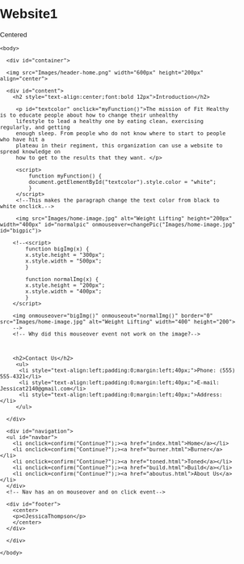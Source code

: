 # Website1
Centered
<!DOCTYPE html>
 <html>
    <head>
	 <meta charset="utf-8"/>
	 <title> Fit Healthy </title>
	 <style type="text/css">
	 body {
     background-image: url(#6F9ED0);
	 font-family: verdana, Arial, sans-serif;
	 font-size: small;
	 margin: 0;
	 padding: 0;
	 }
	
#container {
     background: #96999c;
	 text-align: center;
     width: 768px;
	 margin: auto;
	 border-right: 1px solid #000000;
	 border-left: 1px solid #000000;
	 border-top: 1px solid #000000;
	 border-bottom: 1px solid #000000;
	 padding: 0;
	 }
	 
ul {
	list-style-type: none;
     margin: 0;
     padding: 0;
	 text-decoration: none;
}
	 
 #content {
     height: 580px;
	 width: 400px;
	 background: #787a7d;
	 margin: 0;
	 padding: 10px 38px 10px 20px;
	 width: 508px;
	 float: left;
	 border-right: 2px solid #000000;
	 border-top: 2px solid #000000;
	 }
	 
 #navigation {
     height: 550px;
	 width: 150px;
     background: #666666;
	 margin: 0;
	 padding: 10px 10px 10px 10px;
	 float: right;
	 width: 180px;
	 height: 100%;
	 list-style: none;
	 border-top: 2px solid #000000;
	 }	 
	 
#navbar {
    list-style: none;
	height: 553px;
	}

#navbar li {
	padding-bottom: 2px;
	}	
	
#navbar li a {
	display: block;
	background: #000000;
	color: #ffffff;
	text-decoration: none;
	}
	
#navbar li a:hover {
	background: #000000;
	}
	 
 #footer {
     border-top: 2px solid #000000;
     height: 30px;
	 clear: both;
	 padding: 10px 20px;
	 margin: 0;
	 color: #000000;
	 font-size: 85%;
	 font-weight: bold;
	 background-color: #616161;
	 }
	
h1 {
    background: url(#F8EAEA) no-repeat top left; 
    }
	
h2 {
	border-bottom: 1px solid #000000;
	background-color: #AAFFA7;
	font-family: alike;
	font-style: normal;
	font-weight: 400;
	}
	
#bigpic {
	height: 300px;
	width: 500px;
	}
	 </style>
  <link rel="stylesheet" href="layout.css" title="style1" media="screen" />  
	</head>
	
	<body>
	
	  <div id="container">
	  
	  <img src="Images/header-home.png" width="600px" height="200px" align="center">
	
	  <div id="content">
	    <h2 style="text-align:center;font:bold 12px">Introduction</h2>
	     
		 <p id="textcolor" onclick="myFunction()">The mission of Fit Healthy is to educate people about how to change their unhealthy
		 lifestyle to lead a healthy one by eating clean, exercising regularly, and getting 
		 enough sleep. From people who do not know where to start to people who have hit a
		 plateau in their regiment, this organization can use a website to spread knowledge on 
		 how to get to the results that they want. </p>

         <script>
             function myFunction() {
             document.getElementById("textcolor").style.color = "white";
             }
         </script>
		 <!--This makes the paragraph change the text color from black to white onclick.-->
		 
		 <img src="Images/home-image.jpg" alt="Weight Lifting" height="200px" width="400px" id="normalpic" onmouseover=changePic("Images/home-image.jpg" id="bigpic")>
		
		<!--<script>
			function bigImg(x) {
			x.style.height = "300px";
			x.style.width = "500px";
			}

			function normalImg(x) {
			x.style.height = "200px";
			x.style.width = "400px";
			}
		</script>
		
		<img onmouseover="bigImg()" onmouseout="normalImg()" border="0" src="Images/home-image.jpg" alt="Weight Lifting" width="400" height="200">
		-->
		<!-- Why did this mouseover event not work on the image?-->


		
		<h2>Contact Us</h2>
		 <ul>
		  <li style="text-align:left;padding:0;margin:left;40px;">Phone: (555) 555-4321</li> 
		  <li style="text-align:left;padding:0;margin:left;40px;">E-mail: Jessicat2140@gmail.com</li>
		  <li style="text-align:left;padding:0;margin:left;40px;">Address: </li>
		 </ul>
		 
	  </div>
	  
	  <div id="navigation">
	  <ul id="navbar">
	    <li onclick=confirm("Continue?");><a href="index.html">Home</a></li>
		<li onclick=confirm("Continue?");><a href="burner.html">Burner</a></li>
		<li onclick=confirm("Continue?");><a href="toned.html">Toned</a></li>
		<li onclick=confirm("Continue?");><a href="build.html">Build</a></li>
		<li onclick=confirm("Continue?");><a href="aboutus.html">About Us</a></li>
	  </div>
	  <!-- Nav has an on mouseover and on click event-->
	  
	  <div id="footer">
	    <center>
		<p>©JessicaThompson</p>
	    </center>
	  </div>
	  
	  </div>
	  
	</body>
  </html>
